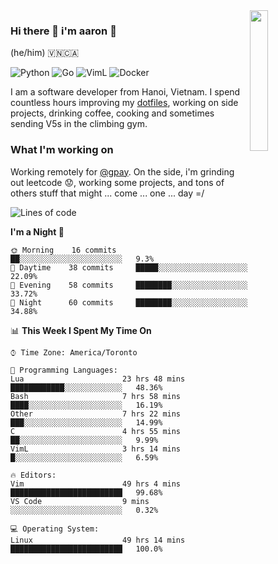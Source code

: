 <img src="https://media.giphy.com/media/l1J9LMNeWISnddECA/giphy.gif" align="right" width="24%" />

### Hi there 👋 i'm aaron :wolf:
(he/him) 🇻🇳🇨🇦

<p align="left">
    <img alt="Python" src="https://img.shields.io/badge/-Python-blue?style=flat-square&logo=python&logoColor=white" />
    <img alt="Go" src="https://img.shields.io/badge/-Golang-46a2f1?style=flat-square&logo=go&logoColor=white" />
    <img alt="VimL" src="https://img.shields.io/badge/-VimL-66d124?style=flat-square&logo=vim&logoColor=white" />
    <img alt="Docker" src="https://img.shields.io/badge/-Docker-1bd7de?style=flat-square&logo=docker&logoColor=white" />
</p>

I am a software developer from Hanoi, Vietnam. I spend countless hours improving my [dotfiles](https://github.com/aarnphm/dotfiles), working on side projects, drinking coffee, cooking and sometimes sending V5s in the climbing gym.

### What I'm working on
Working remotely for [@gpay](http://gpay.vn/en/home_en/). On the side, i'm grinding out leetcode :worried:, working some projects, and tons of others stuff that might ... come ... one ... day =/



<!--START_SECTION:waka-->
![Lines of code](https://img.shields.io/badge/From%20Hello%20World%20I%27ve%20Written-3.0%20million%20lines%20of%20code-blue)

**I'm a Night 🦉** 

```text
🌞 Morning    16 commits     ██░░░░░░░░░░░░░░░░░░░░░░░   9.3% 
🌆 Daytime    38 commits     █████░░░░░░░░░░░░░░░░░░░░   22.09% 
🌃 Evening    58 commits     ████████░░░░░░░░░░░░░░░░░   33.72% 
🌙 Night      60 commits     ████████░░░░░░░░░░░░░░░░░   34.88%

```


📊 **This Week I Spent My Time On** 

```text
⌚︎ Time Zone: America/Toronto

💬 Programming Languages: 
Lua                      23 hrs 48 mins      ████████████░░░░░░░░░░░░░   48.36% 
Bash                     7 hrs 58 mins       ████░░░░░░░░░░░░░░░░░░░░░   16.19% 
Other                    7 hrs 22 mins       ███░░░░░░░░░░░░░░░░░░░░░░   14.99% 
C                        4 hrs 55 mins       ██░░░░░░░░░░░░░░░░░░░░░░░   9.99% 
VimL                     3 hrs 14 mins       █░░░░░░░░░░░░░░░░░░░░░░░░   6.59%

🔥 Editors: 
Vim                      49 hrs 4 mins       █████████████████████████   99.68% 
VS Code                  9 mins              ░░░░░░░░░░░░░░░░░░░░░░░░░   0.32%

💻 Operating System: 
Linux                    49 hrs 14 mins      █████████████████████████   100.0%

```


<!--END_SECTION:waka-->

<!--
**aarnphm/aarnphm** is a ✨ _special_ ✨ repository because its `README.md` (this file) appears on your GitHub profile.

Here are some ideas to get you started:

- 🔭 I’m currently working on ...
- 🌱 I’m currently learning ...
- 👯 I’m looking to collaborate on ...
- 🤔 I’m looking for help with ...
- 💬 Ask me about ...
- 📫 How to reach me: ...
- 😄 Pronouns: ...
- ⚡ Fun fact: ...
-->
